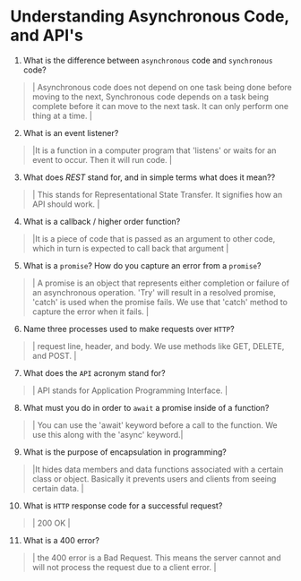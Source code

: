 # Understanding Asynchronous Code, and API's
01. What is the difference between `asynchronous` code and `synchronous` code?

  > | Asynchronous code does not depend on one task being done before moving to the next, Synchronous code depends on a task being complete before it can move to the next task. It can only perform one thing at a time.  |

02. What is an event listener?

  > |It is a function in a computer program that 'listens' or waits for an event to occur. Then it will run code. |

03. What does *REST* stand for, and in simple terms what does it mean??

  > | This stands for Representational State Transfer. It signifies how an API should work.  |

04. What is a callback / higher order function?

  > |It is a piece of code that is passed as an argument to other code, which in turn is expected to call back that argument |

05. What is a `promise`? How do you capture an error from a `promise`?

  > | A promise is an object that represents either completion or failure of an asynchronous operation. 'Try' will result in a resolved promise, 'catch' is used when the promise fails. We use that 'catch' method to capture the error when it fails.  |

06. Name three processes used to make requests over `HTTP`?

  > | request line, header, and body. We use methods like GET, DELETE, and POST.  |

07. What does the `API` acronym stand for?

  > | API stands for Application Programming Interface. |

08. What must you do in order to `await` a promise inside of a function?

  > | You can use the 'await' keyword before a call to the function. We use this along with the 'async' keyword.|

09. What is the purpose of encapsulation in programming?

  > |It hides data members and data functions associated with a certain class or object. Basically it prevents users and clients from seeing certain data.  |

10. What is `HTTP` response code for a successful request?

  > | 200 OK |

11. What is a 400 error?

  > | the 400 error is a Bad Request. This means the server cannot and will not process the request due to a client error. |
